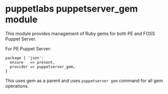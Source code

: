 # puppetlabs puppetserver_gem module

This module provides management of Ruby gems for both PE and FOSS Puppet Server.


For PE Puppet Server:

    package { 'json':
      ensure   => present,
      provider => puppetserver_gem,
    }

This uses gem as a parent and uses `puppetserver gem` command for all gem operations.
